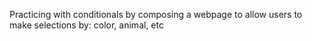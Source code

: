 Practicing with conditionals by composing a webpage to allow users to make selections by: color, animal, etc
